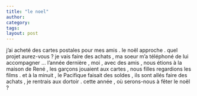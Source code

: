 ```yaml
---
title: "le noel"
author:
category: 
tags: 
layout: post
---
```

j’ai acheté des cartes postales pour mes amis . le noël approche . quel projet aurez-vous ? je vais faire des achats , ma soeur m’a téléphoné de lui accompagner … l’année dernière , moi , avec des amis , nous étions à la maison de René , les garçons jouaient aux cartes , nous filles regardions les films . et à la minuit , le Pacifique faisait des soldes , ils sont allés faire des achats , je rentrais aux dortoir . cette année , où serons-nous à fêter le noël ? 

